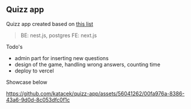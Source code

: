 ## Quizz app

Quizz app created based on [this list](https://codewithhugo.com/coding-web-app-ideas/#notes-app)

> BE: nest.js, postgres
> FE: next.js

Todo's
- admin part for inserting new questions
- design of the game, handling wrong answers, counting time
- deploy to vercel

Showcase below

https://github.com/katacek/quizz-app/assets/56041262/00fa976a-8386-43a6-9d0d-8c053dfc0f1c

